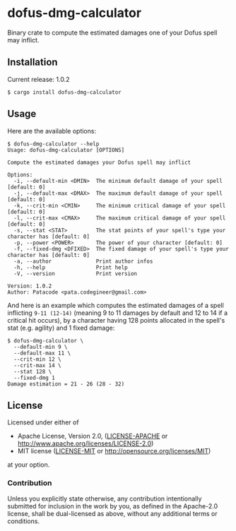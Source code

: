 # dofus-dmg-calculator

Binary crate to compute the estimated damages one of your Dofus spell may
inflict.

## Installation

Current release: 1.0.2
```
$ cargo install dofus-dmg-calculator
```

## Usage

Here are the available options:

```
$ dofus-dmg-calculator --help
Usage: dofus-dmg-calculator [OPTIONS]

Compute the estimated damages your Dofus spell may inflict

Options:
  -i, --default-min <DMIN>  The minimum default damage of your spell [default: 0]
  -j, --default-max <DMAX>  The maximum default damage of your spell [default: 0]
  -k, --crit-min <CMIN>     The minimum critical damage of your spell [default: 0]
  -l, --crit-max <CMAX>     The maximum critical damage of your spell [default: 0]
  -s, --stat <STAT>         The stat points of your spell's type your character has [default: 0]
  -p, --power <POWER>       The power of your character [default: 0]
  -f, --fixed-dmg <DFIXED>  The fixed damage of your spell's type your character has [default: 0]
  -a, --author              Print author infos
  -h, --help                Print help
  -V, --version             Print version

Version: 1.0.2
Author: Patacode <pata.codegineer@gmail.com>
```

And here is an example which computes the estimated damages of a spell
inflicting `9-11 (12-14)` (meaning 9 to 11 damages by default and 12 to 14 if a
critical hit occurs), by a character having 128 points allocated in the
spell's stat (e.g. agility) and 1 fixed damage:

```
$ dofus-dmg-calculator \
  --default-min 9 \
  --default-max 11 \
  --crit-min 12 \
  --crit-max 14 \
  --stat 128 \
  --fixed-dmg 1
Damage estimation = 21 - 26 (28 - 32)
```

## License

Licensed under either of

* Apache License, Version 2.0, ([LICENSE-APACHE](LICENSE-APACHE) or <http://www.apache.org/licenses/LICENSE-2.0>)
* MIT license ([LICENSE-MIT](LICENSE-MIT) or <http://opensource.org/licenses/MIT>)

at your option.

### Contribution

Unless you explicitly state otherwise, any contribution intentionally
submitted for inclusion in the work by you, as defined in the Apache-2.0
license, shall be dual-licensed as above, without any additional terms or
conditions.
